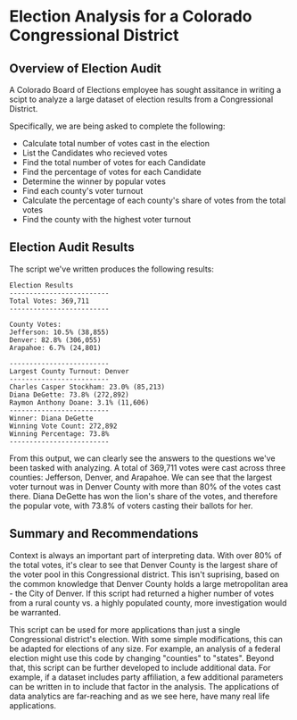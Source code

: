 # Election Analysis for a Colorado Congressional District

## Overview of Election Audit
A Colorado Board of Elections employee has sought assitance in writing a scipt to analyze a large dataset of election results from a Congressional District. 

Specifically, we are being asked to complete the following: 
- Calculate total number of votes cast in the election 
- List the Candidates who recieved votes
- Find the total number of votes for each Candidate
- Find the percentage of votes for each Candidate
- Determine the winner by popular votes
- Find each county's voter turnout 
- Calculate the percentage of each county's share of votes from the total votes
- Find the county with the highest voter turnout 

## Election Audit Results
The script we've written produces the following results:

```
Election Results
-------------------------
Total Votes: 369,711
-------------------------

County Votes:
Jefferson: 10.5% (38,855)
Denver: 82.8% (306,055)
Arapahoe: 6.7% (24,801)

-------------------------
Largest County Turnout: Denver
-------------------------
Charles Casper Stockham: 23.0% (85,213)
Diana DeGette: 73.8% (272,892)
Raymon Anthony Doane: 3.1% (11,606)
-------------------------
Winner: Diana DeGette
Winning Vote Count: 272,892
Winning Percentage: 73.8%
-------------------------
```
From this output, we can clearly see the answers to the questions we've been tasked with analyzing. A total of 369,711 votes were cast across three counties: Jefferson, Denver, and Arapahoe. We can see that the largest voter turnout was in Denver County with more than 80% of the votes cast there. Diana DeGette has won the lion's share of the votes, and therefore the popular vote, with 73.8% of voters casting their ballots for her. 


## Summary and Recommendations
Context is always an important part of interpreting data. With over 80% of the total votes, it's clear to see that Denver County is the largest share of the voter pool in this Congressional district. This isn't suprising, based on the common knowledge that Denver County holds a large metropolitan area - the City of Denver. If this script had returned a higher number of votes from a rural county vs. a highly populated county, more investigation would be warranted. 

This script can be used for more applications than just a single Congressional district's election. With some simple modifications, this can be adapted for elections of any size. For example, an analysis of a federal election might use this code by changing "counties" to "states". Beyond that, this script can be further developed to include additional data. For example, if a dataset includes party affiliation, a few additional parameters can be written in to include that factor in the analysis. The applications of data analytics are far-reaching and as we see here, have many real life applications. 
